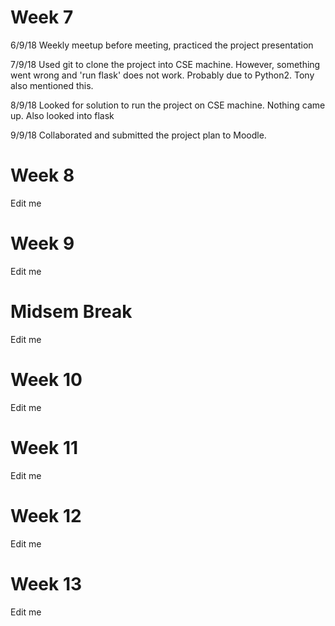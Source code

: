 # Week 7
6/9/18
Weekly meetup before meeting, practiced the project presentation

7/9/18
Used git to clone the project into CSE machine. However, something went wrong and 'run flask' does not work. Probably due to Python2. Tony also mentioned this.

8/9/18
Looked for solution to run the project on CSE machine. Nothing came up. Also looked into flask

9/9/18
Collaborated and submitted the project plan to Moodle.


# Week 8
Edit me

# Week 9
Edit me

# Midsem Break
Edit me

# Week 10
Edit me

# Week 11
Edit me

# Week 12
Edit me

# Week 13
Edit me

